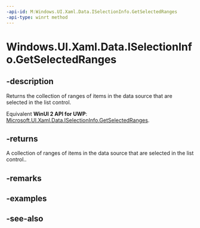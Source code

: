 ```yaml
---
-api-id: M:Windows.UI.Xaml.Data.ISelectionInfo.GetSelectedRanges
-api-type: winrt method
---
```


<!-- Method syntax
public Windows.Foundation.Collections.IVectorView<Windows.UI.Xaml.Data.ItemIndexRange> GetSelectedRanges()
-->

# Windows.UI.Xaml.Data.ISelectionInfo.GetSelectedRanges

## -description
Returns the collection of ranges of items in the data source that are selected in the list control.

Equivalent **WinUI 2 API for UWP**: [Microsoft.UI.Xaml.Data.ISelectionInfo.GetSelectedRanges](/windows/winui/api/microsoft.ui.xaml.data.iselectioninfo.getselectedranges).

## -returns
A collection of ranges of items in the data source that are selected in the list control..

## -remarks

## -examples

## -see-also
